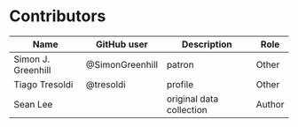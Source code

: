 # Contributors

Name               | GitHub user     | Description                          | Role
---                | ---             | ---                                  | ---
Simon J. Greenhill | @SimonGreenhill | patron                               | Other
Tiago Tresoldi     | @tresoldi       | profile                              | Other
Sean Lee | | original data collection | Author
